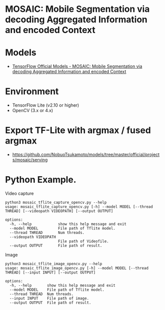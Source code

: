 # MOSAIC: Mobile Segmentation via decoding Aggregated Information and encoded Context

# Models
- [TensorFlow Official Models - MOSAIC: Mobile Segmentation via decoding Aggregated Information and encoded Context](https://github.com/tensorflow/models/tree/master/official/projects/mosaic)

# Environment
- TensorFlow Lite (v2.10 or higher)
- OpenCV (3.x or 4.x)

# Export TF-Lite with argmax / fused argmax
- https://github.com/NobuoTsukamoto/models/tree/master/official/projects/mosaic/serving

# Python Example.

Video capture
```
python3 mosaic_tflite_capture_opencv.py --help
usage: mosaic_tflite_capture_opencv.py [-h] --model MODEL [--thread THREAD] [--videopath VIDEOPATH] [--output OUTPUT]

options:
  -h, --help            show this help message and exit
  --model MODEL         File path of Tflite model.
  --thread THREAD       Num threads.
  --videopath VIDEOPATH
                        File path of Videofile.
  --output OUTPUT       File path of result.
```

Image
```
python3 mosaic_tflite_image_opencv.py --help
usage: mosaic_tflite_image_opencv.py [-h] --model MODEL [--thread THREAD] [--input INPUT] [--output OUTPUT]

options:
  -h, --help       show this help message and exit
  --model MODEL    File path of Tflite model.
  --thread THREAD  Num threads.
  --input INPUT    File path of image.
  --output OUTPUT  File path of result.
```


